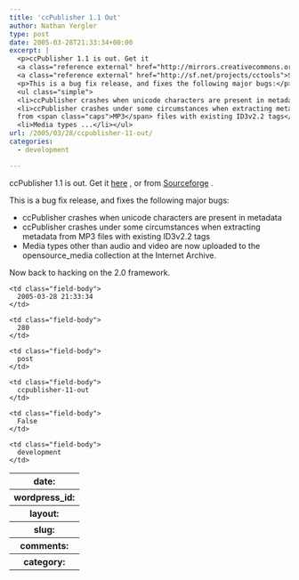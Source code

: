 ```yaml
---
title: 'ccPublisher 1.1 Out'
author: Nathan Yergler
type: post
date: 2005-03-28T21:33:34+00:00
excerpt: |
  <p>ccPublisher 1.1 is out. Get it
  <a class="reference external" href="http://mirrors.creativecommons.org/software/publisher">here</a>, or from
  <a class="reference external" href="http://sf.net/projects/cctools">Sourceforge</a>.</p>
  <p>This is a bug fix release, and fixes the following major bugs:</p>
  <ul class="simple">
  <li>ccPublisher crashes when unicode characters are present in metadata</li>
  <li>ccPublisher crashes under some circumstances when extracting metadata
  from <span class="caps">MP3</span> files with existing ID3v2.2 tags</li>
  <li>Media types ...</li></ul>
url: /2005/03/28/ccpublisher-11-out/
categories:
  - development

---
```

ccPublisher 1.1 is out. Get it [here][1] , or from [Sourceforge][2] .

This is a bug fix release, and fixes the following major bugs:

<ul class="simple">
  <li>
    ccPublisher crashes when unicode characters are present in metadata
  </li>
  <li>
    ccPublisher crashes under some circumstances when extracting metadata from <span class="caps">MP3</span> files with existing ID3v2.2 tags
  </li>
  <li>
    Media types other than audio and video are now uploaded to the opensource_media collection at the Internet Archive.
  </li>
</ul>

Now back to hacking on the 2.0 framework.

<table class="docutils field-list" frame="void" rules="none">
  <col class="field-name" /> <col class="field-body" /> <tr class="field">
    <th class="field-name">
      date:
    </th>

    <td class="field-body">
      2005-03-28 21:33:34
    </td>
  </tr>

  <tr class="field">
    <th class="field-name">
      wordpress_id:
    </th>

    <td class="field-body">
      280
    </td>
  </tr>

  <tr class="field">
    <th class="field-name">
      layout:
    </th>

    <td class="field-body">
      post
    </td>
  </tr>

  <tr class="field">
    <th class="field-name">
      slug:
    </th>

    <td class="field-body">
      ccpublisher-11-out
    </td>
  </tr>

  <tr class="field">
    <th class="field-name">
      comments:
    </th>

    <td class="field-body">
      False
    </td>
  </tr>

  <tr class="field">
    <th class="field-name">
      category:
    </th>

    <td class="field-body">
      development
    </td>
  </tr>
</table>

 [1]: http://mirrors.creativecommons.org/software/publisher
 [2]: http://sf.net/projects/cctools